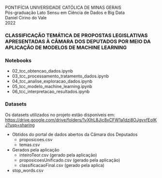 PONTIFÍCIA UNIVERSIDADE CATÓLICA DE MINAS GERAIS
<br>Pós-graduação Lato Sensu em Ciência de Dados e Big Data
<br>Daniel Cirino do Vale
<br>2022

### CLASSIFICAÇÃO TEMÁTICA DE PROPOSTAS LEGISLATIVAS APRESENTADAS À CÂMARA DOS DEPUTADOS POR MEIO DA APLICAÇÃO DE MODELOS DE MACHINE LEARNING

### Notebooks
* 02_tcc_obtencao_dados.ipynb
* 03_tcc_processamento_tratamento_dados.ipynb
* 04_tcc_analise_exploracao_dados.ipynb
* 05_tcc_modelo_machine_learning.ipynb
* 06_tcc_interpretacao_resultados.ipynb

### Datasets
Os datasets utilizados no projeto estão disponíveis em:
https://drive.google.com/drive/folders/1vXlhL8Jjc8xCFW1a1dzj8OJgvxfEoIKJ?usp=sharing
<br>
* Obtidos do portal de dados abertos da Câmara dos Deputados
  * proposicoes.csv
  * temas.csv
* Gerados pela aplicação
  * inteiroTeor.csv (gerado pela aplicação)
  * proposicoesUnificado.csv (gerado pela aplicação)
  * classificacaoFinal.csv (gerado pela aplica)
* stop_words.csv